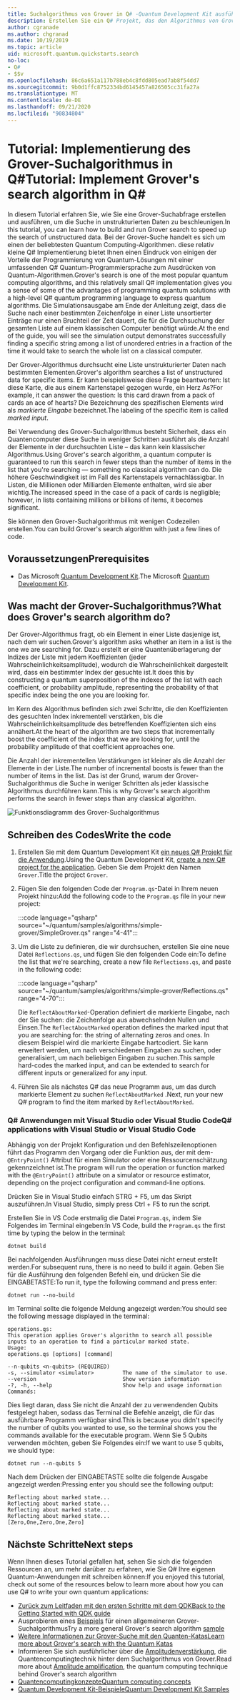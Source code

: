 ```yaml
---
title: Suchalgorithmus von Grover in Q# -Quantum Development Kit ausführen
description: Erstellen Sie ein Q# Projekt, das den Algorithmus von Grover veranschaulicht, einen der kanonischen Quantum-Algorithmen.
author: cgranade
ms.author: chgranad
ms.date: 10/19/2019
ms.topic: article
uid: microsoft.quantum.quickstarts.search
no-loc:
- Q#
- $$v
ms.openlocfilehash: 86c6a651a117b788eb4c8fdd805ead7ab8f54dd7
ms.sourcegitcommit: 9b0d1ffc8752334bd6145457a826505cc31fa27a
ms.translationtype: MT
ms.contentlocale: de-DE
ms.lasthandoff: 09/21/2020
ms.locfileid: "90834804"
---
```

# <a name="tutorial-implement-grovers-search-algorithm-in-q"></a><span data-ttu-id="a4dea-103">Tutorial: Implementierung des Grover-Suchalgorithmus in Q\#</span><span class="sxs-lookup"><span data-stu-id="a4dea-103">Tutorial: Implement Grover's search algorithm in Q\#</span></span>

<span data-ttu-id="a4dea-104">In diesem Tutorial erfahren Sie, wie Sie eine Grover-Suchabfrage erstellen und ausführen, um die Suche in unstrukturierten Daten zu beschleunigen.</span><span class="sxs-lookup"><span data-stu-id="a4dea-104">In this tutorial, you can learn how to build and run Grover search to speed up the search of unstructured data.</span></span>  <span data-ttu-id="a4dea-105">Bei der Grover-Suche handelt es sich um einen der beliebtesten Quantum Computing-Algorithmen. diese relativ kleine Q# Implementierung bietet Ihnen einen Eindruck von einigen der Vorteile der Programmierung von Quantum-Lösungen mit einer umfassenden Q# Quantum-Programmiersprache zum Ausdrücken von Quantum-Algorithmen.</span><span class="sxs-lookup"><span data-stu-id="a4dea-105">Grover's search is one of the most popular quantum computing algorithms, and this relatively small Q# implementation gives you a sense of some of the advantages of programming quantum solutions with a high-level Q# quantum programming language to express quantum algorithms.</span></span>  <span data-ttu-id="a4dea-106">Die Simulationsausgabe am Ende der Anleitung zeigt, dass die Suche nach einer bestimmten Zeichenfolge in einer Liste unsortierter Einträge nur einen Bruchteil der Zeit dauert, die für die Durchsuchung der gesamten Liste auf einem klassischen Computer benötigt würde.</span><span class="sxs-lookup"><span data-stu-id="a4dea-106">At the end of the guide, you will see the simulation output demonstrates successfully finding a specific string among a list of unordered entries in a fraction of the time it would take to search the whole list on a classical computer.</span></span>

<span data-ttu-id="a4dea-107">Der Grover-Algorithmus durchsucht eine Liste unstrukturierter Daten nach bestimmten Elementen.</span><span class="sxs-lookup"><span data-stu-id="a4dea-107">Grover's algorithm searches a list of unstructured data for specific items.</span></span> <span data-ttu-id="a4dea-108">Er kann beispielsweise diese Frage beantworten: Ist diese Karte, die aus einem Kartenstapel gezogen wurde, ein Herz As?</span><span class="sxs-lookup"><span data-stu-id="a4dea-108">For example, it can answer the question: Is this card drawn from a pack of cards an ace of hearts?</span></span> <span data-ttu-id="a4dea-109">Die Bezeichnung des spezifischen Elements wird als _markierte Eingabe_ bezeichnet.</span><span class="sxs-lookup"><span data-stu-id="a4dea-109">The labeling of the specific item is called _marked input_.</span></span>

<span data-ttu-id="a4dea-110">Bei Verwendung des Grover-Suchalgorithmus besteht Sicherheit, dass ein Quantencomputer diese Suche in weniger Schritten ausführt als die Anzahl der Elemente in der durchsuchten Liste – das kann kein klassischer Algorithmus.</span><span class="sxs-lookup"><span data-stu-id="a4dea-110">Using Grover's search algorithm, a quantum computer is guaranteed to run this search in fewer steps than the number of items in the list that you're searching — something no classical algorithm can do.</span></span> <span data-ttu-id="a4dea-111">Die höhere Geschwindigkeit ist im Fall des Kartenstapels vernachlässigbar. In Listen, die Millionen oder Milliarden Elemente enthalten, wird sie aber wichtig.</span><span class="sxs-lookup"><span data-stu-id="a4dea-111">The increased speed in the case of a pack of cards is negligible; however, in lists containing millions or billions of items, it becomes significant.</span></span>

<span data-ttu-id="a4dea-112">Sie können den Grover-Suchalgorithmus mit wenigen Codezeilen erstellen.</span><span class="sxs-lookup"><span data-stu-id="a4dea-112">You can build Grover's search algorithm with just a few lines of code.</span></span>

## <a name="prerequisites"></a><span data-ttu-id="a4dea-113">Voraussetzungen</span><span class="sxs-lookup"><span data-stu-id="a4dea-113">Prerequisites</span></span>

- <span data-ttu-id="a4dea-114">Das Microsoft [Quantum Development Kit][install].</span><span class="sxs-lookup"><span data-stu-id="a4dea-114">The Microsoft [Quantum Development Kit][install].</span></span>

## <a name="what-does-grovers-search-algorithm-do"></a><span data-ttu-id="a4dea-115">Was macht der Grover-Suchalgorithmus?</span><span class="sxs-lookup"><span data-stu-id="a4dea-115">What does Grover's search algorithm do?</span></span>

<span data-ttu-id="a4dea-116">Der Grover-Algorithmus fragt, ob ein Element in einer Liste dasjenige ist, nach dem wir suchen.</span><span class="sxs-lookup"><span data-stu-id="a4dea-116">Grover's algorithm asks whether an item in a list is the one we are searching for.</span></span> <span data-ttu-id="a4dea-117">Dazu erstellt er eine Quantenüberlagerung der Indizes der Liste mit jedem Koeffizienten (jeder Wahrscheinlichkeitsamplitude), wodurch die Wahrscheinlichkeit dargestellt wird, dass ein bestimmter Index der gesuchte ist.</span><span class="sxs-lookup"><span data-stu-id="a4dea-117">It does this by constructing a quantum superposition of the indexes of the list with each coefficient, or probability amplitude, representing the probability of that specific index being the one you are looking for.</span></span>

<span data-ttu-id="a4dea-118">Im Kern des Algorithmus befinden sich zwei Schritte, die den Koeffizienten des gesuchten Index inkrementell verstärken, bis die Wahrscheinlichkeitsamplitude des betreffenden Koeffizienten sich eins annähert.</span><span class="sxs-lookup"><span data-stu-id="a4dea-118">At the heart of the algorithm are two steps that incrementally boost the coefficient of the index that we are looking for, until the probability amplitude of that coefficient approaches one.</span></span>

<span data-ttu-id="a4dea-119">Die Anzahl der inkrementellen Verstärkungen ist kleiner als die Anzahl der Elemente in der Liste.</span><span class="sxs-lookup"><span data-stu-id="a4dea-119">The number of incremental boosts is fewer than the number of items in the list.</span></span> <span data-ttu-id="a4dea-120">Das ist der Grund, warum der Grover-Suchalgorithmus die Suche in weniger Schritten als jeder klassische Algorithmus durchführen kann.</span><span class="sxs-lookup"><span data-stu-id="a4dea-120">This is why Grover's search algorithm performs the search in fewer steps than any classical algorithm.</span></span>

![Funktionsdiagramm des Grover-Suchalgorithmus](~/media/grover.png)

## <a name="write-the-code"></a><span data-ttu-id="a4dea-122">Schreiben des Codes</span><span class="sxs-lookup"><span data-stu-id="a4dea-122">Write the code</span></span>

1. <span data-ttu-id="a4dea-123">Erstellen Sie mit dem Quantum Development Kit [ein neues Q# Projekt für die Anwendung](xref:microsoft.quantum.install.standalone).</span><span class="sxs-lookup"><span data-stu-id="a4dea-123">Using the Quantum Development Kit, [create a new Q# project for the application](xref:microsoft.quantum.install.standalone).</span></span> <span data-ttu-id="a4dea-124">Geben Sie dem Projekt den Namen `Grover`.</span><span class="sxs-lookup"><span data-stu-id="a4dea-124">Title the project `Grover`.</span></span>

1. <span data-ttu-id="a4dea-125">Fügen Sie den folgenden Code der `Program.qs`-Datei in Ihrem neuen Projekt hinzu:</span><span class="sxs-lookup"><span data-stu-id="a4dea-125">Add the following code to the `Program.qs` file in your new project:</span></span>

    :::code language="qsharp" source="~/quantum/samples/algorithms/simple-grover/SimpleGrover.qs" range="4-41":::

1. <span data-ttu-id="a4dea-126">Um die Liste zu definieren, die wir durchsuchen, erstellen Sie eine neue Datei `Reflections.qs`, und fügen Sie den folgenden Code ein:</span><span class="sxs-lookup"><span data-stu-id="a4dea-126">To define the list that we're searching, create a new file `Reflections.qs`, and paste in the following code:</span></span>

    :::code language="qsharp" source="~/quantum/samples/algorithms/simple-grover/Reflections.qs" range="4-70":::

    <span data-ttu-id="a4dea-127">Die `ReflectAboutMarked`-Operation definiert die markierte Eingabe, nach der Sie suchen: die Zeichenfolge aus abwechselnden Nullen und Einsen.</span><span class="sxs-lookup"><span data-stu-id="a4dea-127">The `ReflectAboutMarked` operation defines the marked input that you are searching for: the string of alternating zeros and ones.</span></span> <span data-ttu-id="a4dea-128">In diesem Beispiel wird die markierte Eingabe hartcodiert. Sie kann erweitert werden, um nach verschiedenen Eingaben zu suchen, oder generalisiert, um nach beliebigen Eingaben zu suchen.</span><span class="sxs-lookup"><span data-stu-id="a4dea-128">This sample hard-codes the marked input, and can be extended to search for different inputs or generalized for any input.</span></span>

1. <span data-ttu-id="a4dea-129">Führen Sie als nächstes Q# das neue Programm aus, um das durch markierte Element zu suchen `ReflectAboutMarked` .</span><span class="sxs-lookup"><span data-stu-id="a4dea-129">Next, run your new Q# program to find the item marked by `ReflectAboutMarked`.</span></span>

### <a name="no-locq-applications-with-visual-studio-or-visual-studio-code"></a><span data-ttu-id="a4dea-130">Q# Anwendungen mit Visual Studio oder Visual Studio Code</span><span class="sxs-lookup"><span data-stu-id="a4dea-130">Q# applications with Visual Studio or Visual Studio Code</span></span>

<span data-ttu-id="a4dea-131">Abhängig von der Projekt Konfiguration und den Befehlszeilenoptionen führt das Programm den Vorgang oder die Funktion aus, der mit dem- `@EntryPoint()` Attribut für einen Simulator oder eine Ressourcenschätzung gekennzeichnet ist.</span><span class="sxs-lookup"><span data-stu-id="a4dea-131">The program will run the operation or function marked with the `@EntryPoint()` attribute on a simulator or resource estimator, depending on the project configuration and command-line options.</span></span>

<span data-ttu-id="a4dea-132">Drücken Sie in Visual Studio einfach STRG + F5, um das Skript auszuführen.</span><span class="sxs-lookup"><span data-stu-id="a4dea-132">In Visual Studio, simply press Ctrl + F5 to run the script.</span></span>

<span data-ttu-id="a4dea-133">Erstellen Sie in VS Code erstmalig die Datei `Program.qs`, indem Sie Folgendes im Terminal eingeben:</span><span class="sxs-lookup"><span data-stu-id="a4dea-133">In VS Code, build the `Program.qs` the first time by typing the below in the terminal:</span></span>

```Command line
dotnet build
```

<span data-ttu-id="a4dea-134">Bei nachfolgenden Ausführungen muss diese Datei nicht erneut erstellt werden.</span><span class="sxs-lookup"><span data-stu-id="a4dea-134">For subsequent runs, there is no need to build it again.</span></span> <span data-ttu-id="a4dea-135">Geben Sie für die Ausführung den folgenden Befehl ein, und drücken Sie die EINGABETASTE:</span><span class="sxs-lookup"><span data-stu-id="a4dea-135">To run it, type the following command and press enter:</span></span>

```Command line
dotnet run --no-build
```

<span data-ttu-id="a4dea-136">Im Terminal sollte die folgende Meldung angezeigt werden:</span><span class="sxs-lookup"><span data-stu-id="a4dea-136">You should see the following message displayed in the terminal:</span></span>

```
operations.qs:
This operation applies Grover's algorithm to search all possible inputs to an operation to find a particular marked state.
Usage:
operations.qs [options] [command]

--n-qubits <n-qubits> (REQUIRED)
-s, --simulator <simulator>         The name of the simulator to use.
--version                           Show version information
-?, -h, --help                      Show help and usage information
Commands:
```

<span data-ttu-id="a4dea-137">Dies liegt daran, dass Sie nicht die Anzahl der zu verwendenden Qubits festgelegt haben, sodass das Terminal die Befehle anzeigt, die für das ausführbare Programm verfügbar sind.</span><span class="sxs-lookup"><span data-stu-id="a4dea-137">This is because you didn't specify the number of qubits you wanted to use, so the terminal shows you the commands available for the executable program.</span></span> <span data-ttu-id="a4dea-138">Wenn Sie 5 Qubits verwenden möchten, geben Sie Folgendes ein:</span><span class="sxs-lookup"><span data-stu-id="a4dea-138">If we want to use 5 qubits, we should type:</span></span>

```Command line
dotnet run --n-qubits 5
```

<span data-ttu-id="a4dea-139">Nach dem Drücken der EINGABETASTE sollte die folgende Ausgabe angezeigt werden:</span><span class="sxs-lookup"><span data-stu-id="a4dea-139">Pressing enter you should see the following output:</span></span>

```
Reflecting about marked state...
Reflecting about marked state...
Reflecting about marked state...
Reflecting about marked state...
[Zero,One,Zero,One,Zero]
```

## <a name="next-steps"></a><span data-ttu-id="a4dea-140">Nächste Schritte</span><span class="sxs-lookup"><span data-stu-id="a4dea-140">Next steps</span></span>

<span data-ttu-id="a4dea-141">Wenn Ihnen dieses Tutorial gefallen hat, sehen Sie sich die folgenden Ressourcen an, um mehr darüber zu erfahren, wie Sie Q# Ihre eigenen Quantum-Anwendungen mit schreiben können:</span><span class="sxs-lookup"><span data-stu-id="a4dea-141">If you enjoyed this tutorial, check out some of the resources below to learn more about how you can use Q# to write your own quantum applications:</span></span>

- [<span data-ttu-id="a4dea-142">Zurück zum Leitfaden mit den ersten Schritte mit dem QDK</span><span class="sxs-lookup"><span data-stu-id="a4dea-142">Back to the Getting Started with QDK guide</span></span>](xref:microsoft.quantum.welcome)
- <span data-ttu-id="a4dea-143">Ausprobieren eines [Beispiels](https://github.com/microsoft/Quantum/tree/main/samples/algorithms/database-search) für einen allgemeineren Grover-Suchalgorithmus</span><span class="sxs-lookup"><span data-stu-id="a4dea-143">Try a more general Grover's search algorithm [sample](https://github.com/microsoft/Quantum/tree/main/samples/algorithms/database-search)</span></span>
- [<span data-ttu-id="a4dea-144">Weitere Informationen zur Grover-Suche mit den Quanten-Katas</span><span class="sxs-lookup"><span data-stu-id="a4dea-144">Learn more about Grover's search with the Quantum Katas</span></span>](xref:microsoft.quantum.overview.katas)
- <span data-ttu-id="a4dea-145">Informieren Sie sich ausführlicher über die [Amplitudenverstärkung][amplitude-amplification], die Quantencomputingtechnik hinter dem Suchalgorithmus von Grover.</span><span class="sxs-lookup"><span data-stu-id="a4dea-145">Read more about [Amplitude amplification][amplitude-amplification], the quantum computing technique behind Grover's search algorithm</span></span>
- [<span data-ttu-id="a4dea-146">Quantencomputingkonzepte</span><span class="sxs-lookup"><span data-stu-id="a4dea-146">Quantum computing concepts</span></span>](xref:microsoft.quantum.concepts.intro)
- [<span data-ttu-id="a4dea-147">Quantum Development Kit-Beispiele</span><span class="sxs-lookup"><span data-stu-id="a4dea-147">Quantum Development Kit Samples</span></span>](https://docs.microsoft.com/samples/browse/?products=qdk)

<!-- LINKS -->

[install]: xref:microsoft.quantum.install
[amplitude-amplification]: xref:microsoft.quantum.libraries.standard.algorithms#amplitude-amplification
